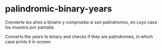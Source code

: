 # palindromic-binary-years

Convierte los años a binario y comprueba si son palíndromos, en cuyo caso los muestra por pantalla.

Converts the years to binary and checks if they are palindromes, in which case prints it in screen.
